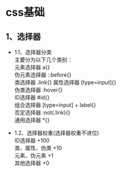 # css基础

## <div id='class01'>1、选择器</div>
- 1.1、选择器分类     
主要分为以下几个类别：     
元素选择器   a{}       
伪元素选择器   ::before{}        
类选择器     .link{}
属性选择器   [type=input]{}      
伪类选择器  :hover{}     
ID选择器    #id{}      
组合选择器  [type=input] + label{}       
否定选择器  :not(.link){}        
通用选择器  *{}      

- 1.2、选择器权重(选择器权重不进位)           
ID选择器        +100       
类、属性、伪类   +10       
元素、伪元素     +1   
其他选择器       +0      

